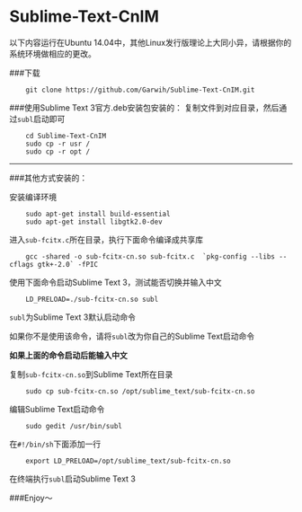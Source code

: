 Sublime-Text-CnIM
=================

以下内容运行在Ubuntu 14.04中，其他Linux发行版理论上大同小异，请根据你的系统环境做相应的更改。

###下载
```Shell
    git clone https://github.com/Garwih/Sublime-Text-CnIM.git
```
###使用Sublime Text 3官方.deb安装包安装的：
复制文件到对应目录，然后通过`subl`启动即可
```Shell
    cd Sublime-Text-CnIM
    sudo cp -r usr /
    sudo cp -r opt /
```
----------
###其他方式安装的：

安装编译环境
```Shell
    sudo apt-get install build-essential
    sudo apt-get install libgtk2.0-dev
```
进入`sub-fcitx.c`所在目录，执行下面命令编译成共享库
```Shell
    gcc -shared -o sub-fcitx-cn.so sub-fcitx.c  `pkg-config --libs --cflags gtk+-2.0` -fPIC
```
使用下面命令启动Sublime Text 3，测试能否切换并输入中文
```Shell
    LD_PRELOAD=./sub-fcitx-cn.so subl
```
`subl`为Sublime Text 3默认启动命令

如果你不是使用该命令，请将`subl`改为你自己的Sublime Text启动命令

**如果上面的命令启动后能输入中文**

复制`sub-fcitx-cn.so`到Sublime Text所在目录
```Shell
    sudo cp sub-fcitx-cn.so /opt/sublime_text/sub-fcitx-cn.so
```
编辑Sublime Text启动命令
```Shell
    sudo gedit /usr/bin/subl
```
在`#!/bin/sh`下面添加一行
```Shell
    export LD_PRELOAD=/opt/sublime_text/sub-fcitx-cn.so
```
在终端执行`subl`启动Sublime Text 3

###Enjoy～

